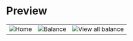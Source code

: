 # Preview

<!-- 
![2023-03-15_20-37](https://user-images.githubusercontent.com/74682814/225378882-3d1a05cd-7674-4fca-b1de-299d73b966bd.png)
![2023-03-15_19-09_1](https://user-images.githubusercontent.com/74682814/225356311-7a69f78e-0cb3-4674-a4ae-2a00ea9eb76b.png) 
![2023-03-15_19-21](https://user-images.githubusercontent.com/74682814/225356952-4d4ee333-b033-41a4-abf5-95cfc36f45b0.png) -->

<table>
  <tr>
    <td><img src="https://user-images.githubusercontent.com/74682814/225378882-3d1a05cd-7674-4fca-b1de-299d73b966bd.png" alt="Home"></td>
    <td><img src="https://user-images.githubusercontent.com/74682814/225356311-7a69f78e-0cb3-4674-a4ae-2a00ea9eb76b.png" alt="Balance"></td>
    <td><img src="https://user-images.githubusercontent.com/74682814/225356952-4d4ee333-b033-41a4-abf5-95cfc36f45b0.png" alt="View all balance"></td>
  </tr>
</table>
